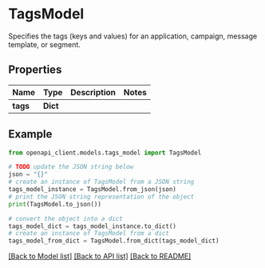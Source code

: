 # TagsModel

Specifies the tags (keys and values) for an application, campaign, message template, or segment.

## Properties

Name | Type | Description | Notes
------------ | ------------- | ------------- | -------------
**tags** | **Dict** |  | 

## Example

```python
from openapi_client.models.tags_model import TagsModel

# TODO update the JSON string below
json = "{}"
# create an instance of TagsModel from a JSON string
tags_model_instance = TagsModel.from_json(json)
# print the JSON string representation of the object
print(TagsModel.to_json())

# convert the object into a dict
tags_model_dict = tags_model_instance.to_dict()
# create an instance of TagsModel from a dict
tags_model_from_dict = TagsModel.from_dict(tags_model_dict)
```
[[Back to Model list]](../README.md#documentation-for-models) [[Back to API list]](../README.md#documentation-for-api-endpoints) [[Back to README]](../README.md)


